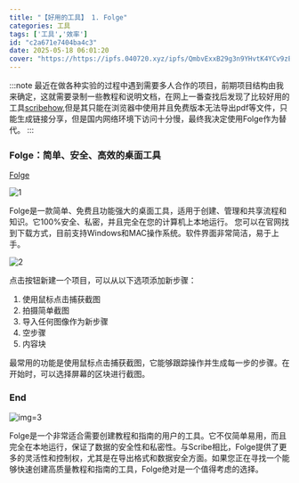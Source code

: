 ```yaml
---
title: "【好用的工具】 1. Folge"
categories: 工具
tags: ['工具','效率']
id: "c2a671e7404ba4c3"
date: 2025-05-18 06:01:20
cover: "https://https://ipfs.040720.xyz/ipfs/QmbvExxB29g3n9YHvtK4YCv9zEoDx7otg8f74TogJBWYHU"
---
```


:::note
最近在做各种实验的过程中遇到需要多人合作的项目，前期项目结构由我来确定，这就需要录制一些教程和说明文档，在网上一番查找后发现了比较好用的工具[scribehow](https://scribehow.com/),但是其只能在浏览器中使用并且免费版本无法导出pdf等文件，只能生成链接分享，但是国内网络环境下访问十分慢，最终我决定使用Folge作为替代。
:::

### Folge：简单、安全、高效的桌面工具

[Folge](https://folge.me)

![1](https://https://ipfs.040720.xyz/ipfs/QmTx4SaJ2bnfQdyZTMBNpmZ2gFKtHuCw3Z5yCHAHHfxmf4)

Folge是一款简单、免费且功能强大的桌面工具，适用于创建、管理和共享流程和知识。它100%安全、私密，并且完全在您的计算机上本地运行。
您可以在官网找到下载方式，目前支持Windows和MAC操作系统。软件界面非常简洁，易于上手。

![2](https://https://ipfs.040720.xyz/ipfs/QmU1oWvJjSSjV4tznsxfajEF148LUH8Jsmkyu6ZwRcHe6d)

点击按钮新建一个项目，可以从以下选项添加新步骤：
1. 使用鼠标点击捕获截图
2. 拍摄简单截图
3. 导入任何图像作为新步骤
4. 空步骤
5. 内容块

最常用的功能是使用鼠标点击捕获截图，它能够跟踪操作并生成每一步的步骤。在开始时，可以选择屏幕的区块进行截图。

### End
![img=3](https://https://ipfs.040720.xyz/ipfs/QmYNbQoLdibxqax8RbUcZ3LJCtnUtQ3zrPaVo6BnYEh54K)

Folge是一个非常适合需要创建教程和指南的用户的工具。它不仅简单易用，而且完全在本地运行，保证了数据的安全性和私密性。与Scribe相比，Folge提供了更多的灵活性和控制权，尤其是在导出格式和数据安全方面。如果您正在寻找一个能够快速创建高质量教程和指南的工具，Folge绝对是一个值得考虑的选择。